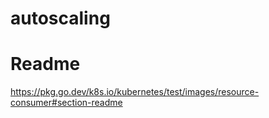 # autoscaling

# Readme

https://pkg.go.dev/k8s.io/kubernetes/test/images/resource-consumer#section-readme
